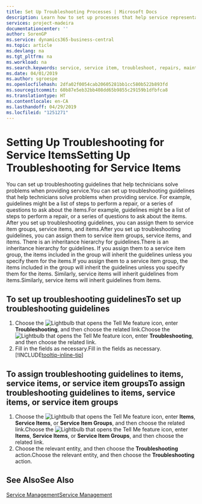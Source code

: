 ```yaml
---
title: Set Up Troubleshooting Processes | Microsoft Docs
description: Learn how to set up processes that help service representatives identify and resolve issues with service items.
services: project-madeira
documentationcenter: ''
author: SorenGP
ms.service: dynamics365-business-central
ms.topic: article
ms.devlang: na
ms.tgt_pltfrm: na
ms.workload: na
ms.search.keywords: service, service item, troubleshoot, repairs, maintenance
ms.date: 04/01/2019
ms.author: sgroespe
ms.openlocfilehash: 2dfa02f0054cab20605281bb1cc580b522b893fd
ms.sourcegitcommit: 60b87e5eb32bb408dd65b9855c29159b1dfbfca8
ms.translationtype: HT
ms.contentlocale: en-CA
ms.lasthandoff: 04/29/2019
ms.locfileid: "1251271"
---
```

# <a name="setting-up-troubleshooting-for-service-items"></a><span data-ttu-id="c3146-103">Setting Up Troubleshooting for Service Items</span><span class="sxs-lookup"><span data-stu-id="c3146-103">Setting Up Troubleshooting for Service Items</span></span>
<span data-ttu-id="c3146-104">You can set up troubleshooting guidelines that help technicians solve problems when providing service.</span><span class="sxs-lookup"><span data-stu-id="c3146-104">You can set up troubleshooting guidelines that help technicians solve problems when providing service.</span></span> <span data-ttu-id="c3146-105">For example, guidelines might be a list of steps to perform a repair, or a series of questions to ask about the items.</span><span class="sxs-lookup"><span data-stu-id="c3146-105">For example, guidelines might be a list of steps to perform a repair, or a series of questions to ask about the items.</span></span> <span data-ttu-id="c3146-106">After you set up troubleshooting guidelines, you can assign them to service item groups, service items, and items.</span><span class="sxs-lookup"><span data-stu-id="c3146-106">After you set up troubleshooting guidelines, you can assign them to service item groups, service items, and items.</span></span> <span data-ttu-id="c3146-107">There is an inheritance hierarchy for guidelines.</span><span class="sxs-lookup"><span data-stu-id="c3146-107">There is an inheritance hierarchy for guidelines.</span></span> <span data-ttu-id="c3146-108">If you assign them to a service item group, the items included in the group will inherit the guidelines unless you specify them for the items.</span><span class="sxs-lookup"><span data-stu-id="c3146-108">If you assign them to a service item group, the items included in the group will inherit the guidelines unless you specify them for the items.</span></span> <span data-ttu-id="c3146-109">Similarly, service items will inherit guidelines from items.</span><span class="sxs-lookup"><span data-stu-id="c3146-109">Similarly, service items will inherit guidelines from items.</span></span>  

## <a name="to-set-up-troubleshooting-guidelines"></a><span data-ttu-id="c3146-110">To set up troubleshooting guidelines</span><span class="sxs-lookup"><span data-stu-id="c3146-110">To set up troubleshooting guidelines</span></span>
1. <span data-ttu-id="c3146-111">Choose the ![Lightbulb that opens the Tell Me feature](media/ui-search/search_small.png "Tell me what you want to do") icon, enter **Troubleshooting**, and then choose the related link.</span><span class="sxs-lookup"><span data-stu-id="c3146-111">Choose the ![Lightbulb that opens the Tell Me feature](media/ui-search/search_small.png "Tell me what you want to do") icon, enter **Troubleshooting**, and then choose the related link.</span></span>  
2. <span data-ttu-id="c3146-112">Fill in the fields as necessary.</span><span class="sxs-lookup"><span data-stu-id="c3146-112">Fill in the fields as necessary.</span></span> [!INCLUDE[tooltip-inline-tip](includes/tooltip-inline-tip_md.md)]  

## <a name="to-assign-troubleshooting-guidelines-to-items-service-items-or-service-item-groups"></a><span data-ttu-id="c3146-113">To assign troubleshooting guidelines to items, service items, or service item groups</span><span class="sxs-lookup"><span data-stu-id="c3146-113">To assign troubleshooting guidelines to items, service items, or service item groups</span></span>
1. <span data-ttu-id="c3146-114">Choose the ![Lightbulb that opens the Tell Me feature](media/ui-search/search_small.png "Tell me what you want to do") icon, enter **Items**, **Service Items**, or **Service Item Groups**, and then choose the related link.</span><span class="sxs-lookup"><span data-stu-id="c3146-114">Choose the ![Lightbulb that opens the Tell Me feature](media/ui-search/search_small.png "Tell me what you want to do") icon, enter **Items**, **Service Items**, or **Service Item Groups**, and then choose the related link.</span></span>  
2. <span data-ttu-id="c3146-115">Choose the relevant entity, and then choose the **Troubleshooting** action.</span><span class="sxs-lookup"><span data-stu-id="c3146-115">Choose the relevant entity, and then choose the **Troubleshooting** action.</span></span>  

## <a name="see-also"></a><span data-ttu-id="c3146-116">See Also</span><span class="sxs-lookup"><span data-stu-id="c3146-116">See Also</span></span>
[<span data-ttu-id="c3146-117">Service Management</span><span class="sxs-lookup"><span data-stu-id="c3146-117">Service Management</span></span>](service-service.md)